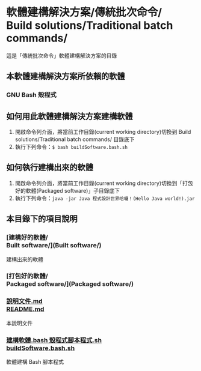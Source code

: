 # 軟體建構解決方案/傳統批次命令/<br />Build solutions/Traditional batch commands/ 
這是「傳統批次命令」軟體建構解決方案的目錄

## 本軟體建構解決方案所依賴的軟體
### GNU Bash 殼程式

## 如何用此軟體建構解決方案建構軟體
1. 開啟命令列介面，將當前工作目錄(current working directory)切換到  Build solutions/Traditional batch commands/  目錄底下
2. 執行下列命令：`$ bash buildSoftware.bash.sh`

## 如何執行建構出來的軟體
1. 開啟命令列介面，將當前工作目錄(current working directory)切換到「打包好的軟體(Packaged software)」子目錄底下
2. 執行下列命令：`java -jar Java 程式設計世界哈囉！(Hello Java world!).jar`

## 本目錄下的項目說明
### [建構好的軟體/<br />Built software/](Built software/)
建構出來的軟體

### [打包好的軟體/<br />Packaged software/](Packaged software/)

### [說明文件.md<br />README.md](README.md)
本說明文件

### [建構軟體.bash 殼程式腳本程式.sh<br />buildSoftware.bash.sh](buildSoftware.bash.sh)
軟體建構 Bash 腳本程式
